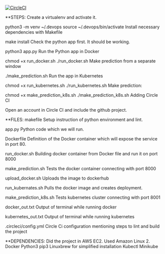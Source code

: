 [![CircleCI](https://circleci.com/gh/mosaddek082751/udacityML.svg?style=svg)](https://circleci.com/gh/mosaddek082751/udacityML)

**STEPS:
Create a virtualenv and activate it.

python3 -m venv ~/.devops
source ~/.devops/bin/activate
Install necessary dependencies with Makefile

make install
Check the python app first. It should be working.

python3 app.py
Run the Python app in Docker

chmod +x run_docker.sh
./run_docker.sh
Make prediction from a separate window

./make_prediction.sh
Run the app in Kubernetes

chmod +x run_kubernetes.sh
./run_kubernetes.sh
Make prediction:

chmod +x make_prediction_k8s.sh
./make_prediction_k8s.sh
Adding Circle CI

Open an account in Circle CI and include the github project.

**FILES:
makefile Setup instruction of python environment and lint.

app.py Python code which we will run.

Dockerfile Definition of the Docker container which will expose the service in port 80.

run_docker.sh Building docker container from Docker file and run it on port 8000

make_prediction.sh Tests the docker container connecting with port 8000

upload_docker.sh Uploads the image to dockerhub

run_kubernates.sh Pulls the docker image and creates deployment.

make_prediction_k8s.sh Tests kubernetes cluster connecting with port 8001

docker_out.txt Output of terminal while running docker

kubernetes_out.txt Output of terminal while running kubernetes

.circleci/config.yml Circle Ci configuration mentioning steps to lint and build the project

**DEPENDENCIES:
Did the project in AWS EC2. Used Amazon Linux 2.
Docker
Python3
pip3
Linuxbrew for simplified installation
Kubectl
Minikube
